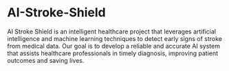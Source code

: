 # AI-Stroke-Shield
AI Stroke Shield is an intelligent healthcare project that leverages artificial intelligence and machine learning techniques to detect early signs of stroke from medical data. Our goal is to develop a reliable and accurate AI system that assists healthcare professionals in timely diagnosis, improving patient outcomes and saving lives.
